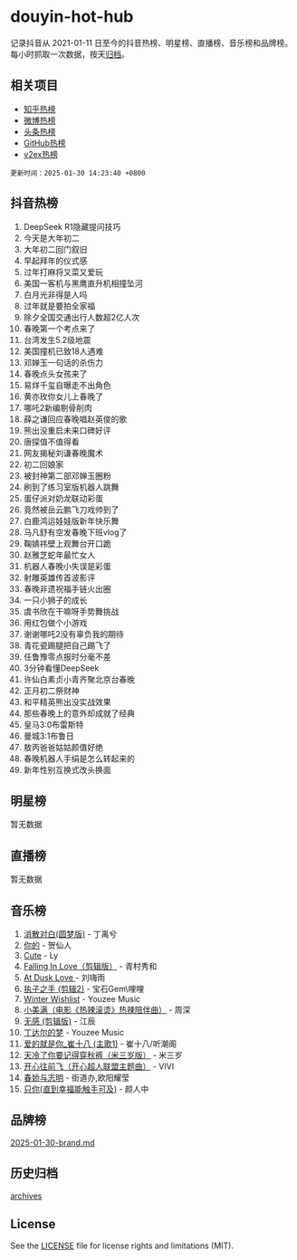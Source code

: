 # douyin-hot-hub

记录抖音从 2021-01-11 日至今的抖音热榜、明星榜、直播榜、音乐榜和品牌榜。每小时抓取一次数据，按天[归档](archives)。

## 相关项目

- [知乎热榜](https://github.com/lonnyzhang423/zhihu-hot-hub)
- [微博热榜](https://github.com/lonnyzhang423/weibo-hot-hub)
- [头条热榜](https://github.com/lonnyzhang423/toutiao-hot-hub)
- [GitHub热榜](https://github.com/lonnyzhang423/github-hot-hub)
- [v2ex热榜](https://github.com/lonnyzhang423/v2ex-hot-hub)


`更新时间：2025-01-30 14:23:40 +0800`

## 抖音热榜

1. DeepSeek R1隐藏提问技巧
1. 今天是大年初二
1. 大年初二回门叙旧
1. 早起拜年的仪式感
1. 过年打麻将又菜又爱玩
1. 美国一客机与黑鹰直升机相撞坠河
1. 白月光非得是人吗
1. 过年就是要拍全家福
1. 除夕全国交通出行人数超2亿人次
1. 春晚第一个考点来了
1. 台湾发生5.2级地震
1. 美国撞机已致18人遇难
1. 邓婵玉一句话的杀伤力
1. 春晚点头女孩来了
1. 易烊千玺自曝走不出角色
1. 黄亦玫你女儿上春晚了
1. 哪吒2新编剔骨削肉
1. 薛之谦回应春晚唱赵英俊的歌
1. 熊出没重启未来口碑好评
1. 唐探值不值得看
1. 网友揭秘刘谦春晚魔术
1. 初二回娘家
1. 被封神第二部邓婵玉圈粉
1. 刷到了练习室版机器人跳舞
1. 蛋仔派对奶龙联动彩蛋
1. 竟然被岳云鹏飞刀戏帅到了
1. 白鹿鸿运娃娃版新年快乐舞
1. 马凡舒有空发春晚下班vlog了
1. 鞠婧祎壁上观舞台开口跪
1. 赵雅芝蛇年最忙女人
1. 机器人春晚小失误是彩蛋
1. 射雕英雄传首波影评
1. 春晚非遗祝福手链火出圈
1. 一只小狮子的成长
1. 虞书欣在干嘛呀手势舞挑战
1. 用红包做个小游戏
1. 谢谢哪吒2没有辜负我的期待
1. 青花瓷踢腿把自己踢飞了
1. 任鲁豫零点报时分毫不差
1. 3分钟看懂DeepSeek
1. 许仙白素贞小青齐聚北京台春晚
1. 正月初二祭财神
1. 和平精英熊出没实战效果
1. 那些春晚上的意外却成就了经典
1. 皇马3:0布雷斯特
1. 曼城3:1布鲁日
1. 敖丙爸爸姑姑颜值好绝
1. 春晚机器人手绢是怎么转起来的
1. 新年性别互换式改头换面

## 明星榜

暂无数据

## 直播榜

暂无数据

## 音乐榜

1. [消散对白(圆梦版)](https://sf5-hl-cdn-tos.douyinstatic.com/obj/tos-cn-ve-2774/og4jB5I5IizzoZVAAAzWgBMAsMDWoArfwBOiFs) - 丁禹兮
1. [你的](https://sf5-hl-cdn-tos.douyinstatic.com/obj/tos-cn-ve-2774/oYuIeKf42jB7sEV6B2upMdpYAgfrQWj0FeRegh) - 贺仙人
1. [Cute](https://sf5-hl-cdn-tos.douyinstatic.com/obj/tos-cn-ve-2774/o4IbIzHWKAAB4wsS5qMBRiiAlEBGTpQRNfFvuo) - Ly
1. [Falling In Love（剪辑版）](https://sf5-hl-cdn-tos.douyinstatic.com/obj/tos-cn-ve-2774/o8ajpA8zzgBPahbBIO8AcKGBLJezFCRd1wfP9f) - 青村秀和
1. [ At Dusk  Love ](https://sf5-hl-cdn-tos.douyinstatic.com/obj/tos-cn-ve-2774/o8CrpCf5CaYgI4ZrtQgMQAFEfuGqNnRSDQAPBc) - 刘嗨雨
1. [执子之手 (剪辑2)](https://sf3-cdn-tos.douyinstatic.com/obj/tos-cn-ve-2774/oUoZLQjCc31XzqsBnBQUNgeKtYPBcgbFDwtfcu) - 宝石Gem\哩哩
1. [Winter Wishlist](https://sf5-hl-cdn-tos.douyinstatic.com/obj/tos-cn-ve-2774/oIIgUOeamCFCVAzxN6MFRLIBlLGpUqQxeeHrLE) - Youzee Music
1. [小美满（电影《热辣滚烫》热辣陪伴曲）](https://sf3-cdn-tos.douyinstatic.com/obj/tos-cn-ve-2774/o0GAn2lSgfZIDUgtevCGDQYnFg4CwnrBaxbTZL) - 周深
1. [无感 (剪辑版)](https://sf5-hl-cdn-tos.douyinstatic.com/obj/tos-cn-ve-2774/o0eIsUzJBDlQaQFC5OFlgbMEZC1TFYBftOBn6p) - 江辰
1. [丁达尔的梦](https://sf5-hl-cdn-tos.douyinstatic.com/obj/tos-cn-ve-2774/oMU3WirUZBVQkAC9ccG5P2IQirziZM2RTInUY) - Youzee Music
1. [爱的就是你_崔十八 (主歌1)](https://sf5-hl-cdn-tos.douyinstatic.com/obj/tos-cn-ve-2774/oI5BO5DhFZ6UTcNCnZaOCBLtZ7WIMQGfgnXf5E) - 崔十八/听潮阁
1. [天冷了你要记得穿秋裤（米三岁版）](https://sf6-cdn-tos.douyinstatic.com/obj/tos-cn-ve-2774/oQlIwVIDWiZ6BQilAorS7MA0AgCkQDvcZAdm1) - 米三岁
1. [开心往前飞（开心超人联盟主题曲）](https://sf5-hl-cdn-tos.douyinstatic.com/obj/tos-cn-ve-2774/9d8fb7c82cf1421fb93a9fe925275e0a) - VIVI
1. [春娇与志明](https://sf5-hl-cdn-tos.douyinstatic.com/obj/tos-cn-ve-2774/e530d8fceb7044b39707d7f9ff54add1) - 街道办,欧阳耀莹
1. [只你(直到幸福能触手可及)](https://sf5-hl-cdn-tos.douyinstatic.com/obj/tos-cn-ve-2774/o0lBkRDzFTeaVSUz3ZZSCBVtZ5DIMQGfgmEAuE) - 颜人中

## 品牌榜

[2025-01-30-brand.md](archives/2025-01-30-brand.md)

## 历史归档

[archives](archives)

## License

See the [LICENSE](LICENSE) file for license rights and limitations (MIT).
